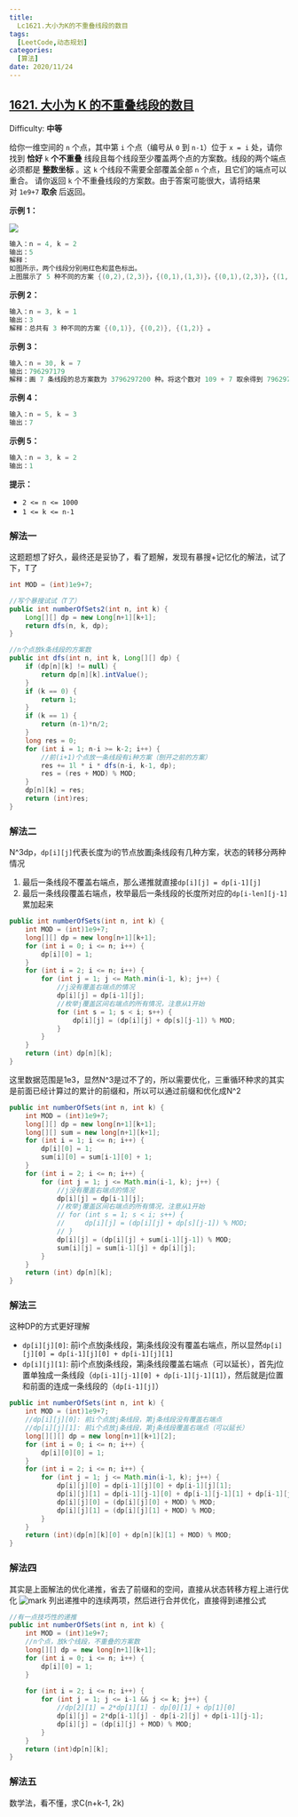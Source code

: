 ```yaml
---
title: 
  Lc1621.大小为K的不重叠线段的数目
tags: 
  [LeetCode,动态规划]
categories:
  [算法]
date: 2020/11/24
---
```


## [1621. 大小为 K 的不重叠线段的数目](https://leetcode-cn.com/problems/number-of-sets-of-k-non-overlapping-line-segments/)

Difficulty: **中等**


给你一维空间的 `n` 个点，其中第 `i` 个点（编号从 `0` 到 `n-1`）位于 `x = i` 处，请你找到 **恰好** `k` **个不重叠** 线段且每个线段至少覆盖两个点的方案数。线段的两个端点必须都是 **整数坐标** 。这 `k` 个线段不需要全部覆盖全部 `n` 个点，且它们的端点可以重合。
请你返回 `k` 个不重叠线段的方案数。由于答案可能很大，请将结果对 `1e9+7` **取余** 后返回。

**示例 1：**

![](https://i.loli.net/2020/11/24/CO2b9MBa5WFTNnU.png)

```c
输入：n = 4, k = 2
输出：5
解释：
如图所示，两个线段分别用红色和蓝色标出。
上图展示了 5 种不同的方案 {(0,2),(2,3)}，{(0,1),(1,3)}，{(0,1),(2,3)}，{(1,2),(2,3)}，{(0,1),(1,2)} 。
```

**示例 2：**

```c
输入：n = 3, k = 1
输出：3
解释：总共有 3 种不同的方案 {(0,1)}, {(0,2)}, {(1,2)} 。
```

**示例 3：**

```c
输入：n = 30, k = 7
输出：796297179
解释：画 7 条线段的总方案数为 3796297200 种。将这个数对 109 + 7 取余得到 796297179 。
```

**示例 4：**

```c
输入：n = 5, k = 3
输出：7
```

**示例 5：**

```c
输入：n = 3, k = 2
输出：1
```

**提示：**

*   `2 <= n <= 1000`
*   `1 <= k <= n-1`

### 解法一

这题题想了好久，最终还是妥协了，看了题解，发现有暴搜+记忆化的解法，试了下，T了
```java
int MOD = (int)1e9+7;

//写个暴搜试试（T了）
public int numberOfSets2(int n, int k) {
    Long[][] dp = new Long[n+1][k+1];
    return dfs(n, k, dp);
}

//n个点放k条线段的方案数
public int dfs(int n, int k, Long[][] dp) {
    if (dp[n][k] != null) {
        return dp[n][k].intValue();
    }
    if (k == 0) {
        return 1;
    }
    if (k == 1) {
        return (n-1)*n/2;
    }
    long res = 0;
    for (int i = 1; n-i >= k-2; i++) {
        //前(i+1)个点放一条线段有i种方案（刨开之前的方案）
        res += 1l * i * dfs(n-i, k-1, dp);
        res = (res + MOD) % MOD;
    }
    dp[n][k] = res;
    return (int)res;
}
```

### 解法二

N^3dp，`dp[i][j]`代表长度为i的节点放置j条线段有几种方案，状态的转移分两种情况
1. 最后一条线段不覆盖右端点，那么递推就直接`dp[i][j] = dp[i-1][j]`
2. 最后一条线段覆盖右端点，枚举最后一条线段的长度所对应的`dp[i-len][j-1]`累加起来

```java
public int numberOfSets(int n, int k) {
    int MOD = (int)1e9+7;
    long[][] dp = new long[n+1][k+1];
    for (int i = 0; i <= n; i++) {
        dp[i][0] = 1;
    }
    for (int i = 2; i <= n; i++) {
        for (int j = 1; j <= Math.min(i-1, k); j++) {
            //j没有覆盖右端点的情况
            dp[i][j] = dp[i-1][j];
            //枚举j覆盖区间右端点的所有情况，注意从1开始
            for (int s = 1; s < i; s++) {
                dp[i][j] = (dp[i][j] + dp[s][j-1]) % MOD;
            }
        }
    }
    return (int) dp[n][k];
}
```
这里数据范围是1e3，显然N^3是过不了的，所以需要优化，三重循环种求的其实是前面已经计算过的累计的前缀和，所以可以通过前缀和优化成N^2
```java
public int numberOfSets(int n, int k) {
    int MOD = (int)1e9+7;
    long[][] dp = new long[n+1][k+1];
    long[][] sum = new long[n+1][k+1];
    for (int i = 1; i <= n; i++) {
        dp[i][0] = 1;
        sum[i][0] = sum[i-1][0] + 1; 
    }
    for (int i = 2; i <= n; i++) {
        for (int j = 1; j <= Math.min(i-1, k); j++) {
            //j没有覆盖右端点的情况
            dp[i][j] = dp[i-1][j];
            //枚举j覆盖区间右端点的所有情况，注意从1开始
            // for (int s = 1; s < i; s++) {
            //     dp[i][j] = (dp[i][j] + dp[s][j-1]) % MOD;
            // }
            dp[i][j] = (dp[i][j] + sum[i-1][j-1]) % MOD;
            sum[i][j] = sum[i-1][j] + dp[i][j];
        }
    }
    return (int) dp[n][k];
}
```

### 解法三

这种DP的方式更好理解
- `dp[i][j][0]`: 前i个点放j条线段，第j条线段没有覆盖右端点，所以显然`dp[i][j][0] = dp[i-1][j][0] + dp[i-1][j][1]`
- `dp[i][j][1]`: 前i个点放j条线段，第j条线段覆盖右端点（可以延长），首先j位置单独成一条线段（`dp[i-1][j-1][0] + dp[i-1][j-1][1]`），然后就是j位置和前面的连成一条线段的（`dp[i-1][j]`）

```java
public int numberOfSets(int n, int k) {
    int MOD = (int)1e9+7;
    //dp[i][j][0]: 前i个点放j条线段，第j条线段没有覆盖右端点
    //dp[i][j][1]: 前i个点放j条线段，第j条线段覆盖右端点（可以延长）
    long[][][] dp = new long[n+1][k+1][2];
    for (int i = 0; i <= n; i++) {
        dp[i][0][0] = 1;
    }
    for (int i = 2; i <= n; i++) {
        for (int j = 1; j <= Math.min(i-1, k); j++) {
            dp[i][j][0] = dp[i-1][j][0] + dp[i-1][j][1];
            dp[i][j][1] = dp[i-1][j-1][0] + dp[i-1][j-1][1] + dp[i-1][j][1];
            dp[i][j][0] = (dp[i][j][0] + MOD) % MOD;
            dp[i][j][1] = (dp[i][j][1] + MOD) % MOD;
        }
    }
    return (int)(dp[n][k][0] + dp[n][k][1] + MOD) % MOD;
}
```
### 解法四

其实是上面解法的优化递推，省去了前缀和的空间，直接从状态转移方程上进行优化
![mark](http://static.imlgw.top/blog/20201126/RxHR7Ushje0p.png?imageslim)
列出递推中的连续两项，然后进行合并优化，直接得到递推公式
```java
//有一点技巧性的递推
public int numberOfSets(int n, int k) {
    int MOD = (int)1e9+7;
    //n个点，放k个线段，不重叠的方案数
    long[][] dp = new long[n+1][k+1];
    for (int i = 0; i <= n; i++) {
        dp[i][0] = 1;
    }
    
    for (int i = 2; i <= n; i++) {
        for (int j = 1; j <= i-1 && j <= k; j++) {
            //dp[2][1] = 2*dp[1][1] - dp[0][1] + dp[1][0]
            dp[i][j] = 2*dp[i-1][j] - dp[i-2][j] + dp[i-1][j-1];
            dp[i][j] = (dp[i][j] + MOD) % MOD;
        }
    }
    return (int)dp[n][k];
}
```

### 解法五

数学法，看不懂，求C(n+k-1, 2k)
